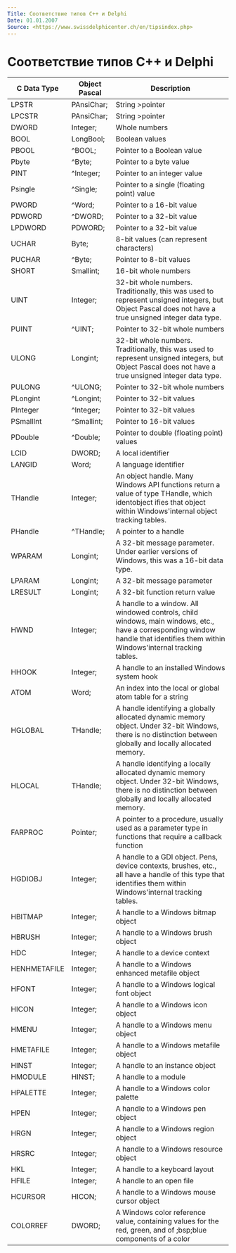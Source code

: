 ```yaml
---
Title: Соответствие типов С++ и Delphi
Date: 01.01.2007
Source: <https://www.swissdelphicenter.ch/en/tipsindex.php>
---
```



Соответствие типов С++ и Delphi
===============================

C Data Type | Object Pascal | Description
------------|---------------|-------------
LPSTR       |PAnsiChar;     |String \>pointer
LPCSTR      |PAnsiChar;     |String \>pointer
DWORD       |Integer;       |Whole numbers
BOOL        |LongBool;      |Boolean values
PBOOL       |^BOOL;         |Pointer to a Boolean value
Pbyte       |^Byte;         |Pointer to a byte value
PINT        |^Integer;      |Pointer to an integer value
Psingle     |^Single;       |Pointer to a single (floating point) value
PWORD       |^Word;         |Pointer to a 16-bit value
PDWORD      |^DWORD;        |Pointer to a 32-bit value
LPDWORD     |PDWORD;        |Pointer to a 32-bit value
UCHAR       |Byte;          |8-bit values (can represent characters)
PUCHAR      |^Byte;         |Pointer to 8-bit values
SHORT       |Smallint;      |16-bit whole numbers
UINT        |Integer;       |32-bit whole numbers. Traditionally, this was used to represent unsigned integers, but Object Pascal does not have a true unsigned integer data type.
PUINT       |^UINT;         |Pointer to 32-bit whole numbers
ULONG       |Longint;       |32-bit whole numbers. Traditionally, this was used to represent unsigned integers, but Object Pascal does not have a true unsigned integer data type.
PULONG      |^ULONG;        |Pointer to 32-bit whole numbers
PLongint    |^Longint;      |Pointer to 32-bit values
PInteger    |^Integer;      |Pointer to 32-bit values
PSmallInt   |^Smallint;     |Pointer to 16-bit values
PDouble     |^Double;       |Pointer to double (floating point) values
LCID        |DWORD;         |A local identifier
LANGID      |Word;          |A language identifier
THandle     |Integer;       |An object handle. Many Windows API functions return a value of type THandle, which identobject ifies that object within Windows\'internal object tracking tables.
PHandle     |^THandle;      |A pointer to a handle
WPARAM      |Longint;       |A 32-bit message parameter. Under earlier versions of Windows, this was a 16-bit data type.
LPARAM      |Longint;       |A 32-bit message parameter
LRESULT     |Longint;       |A 32-bit function return value
HWND        |Integer;       |A handle to a window. All windowed controls, child windows, main windows, etc., have a corresponding window handle that identifies them within Windows\'internal tracking tables.
HHOOK       |Integer;       |A handle to an installed Windows system hook
ATOM        |Word;          |An index into the local or global atom table for a string
HGLOBAL     |THandle;       |A handle identifying a globally allocated dynamic memory object. Under 32-bit Windows, there is no distinction between globally and locally allocated memory.
HLOCAL      |THandle;       |A handle identifying a locally allocated dynamic memory object. Under 32-bit Windows, there is no distinction between globally and locally allocated memory.
FARPROC     |Pointer;       |A pointer to a procedure, usually used as a parameter type in functions that require a callback function
HGDIOBJ     |Integer;       |A handle to a GDI object. Pens, device contexts, brushes, etc., all have a handle of this type that identifies them within Windows\'internal tracking tables.
HBITMAP     |Integer;       |A handle to a Windows bitmap object
HBRUSH      |Integer;       |A handle to a Windows brush object
HDC         |Integer;       |A handle to a device context
HENHMETAFILE | Integer;     |A handle to a Windows enhanced metafile object
HFONT       |Integer;       |A handle to a Windows logical font object
HICON       |Integer;       |A handle to a Windows icon object
HMENU       |Integer;       |A handle to a Windows menu object
HMETAFILE   |Integer;       |A handle to a Windows metafile object
HINST       |Integer;       |A handle to an instance object
HMODULE     |HINST;         |A handle to a module
HPALETTE    |Integer;       |A handle to a Windows color palette
HPEN        |Integer;       |A handle to a Windows pen object
HRGN        |Integer;       |A handle to a Windows region object
HRSRC       |Integer;       |A handle to a Windows resource object
HKL         |Integer;       |A handle to a keyboard layout
HFILE       |Integer;       |A handle to an open file
HCURSOR     |HICON;         |A handle to a Windows mouse cursor object
COLORREF    |DWORD;         |A Windows color reference value, containing values for the red, green, and of ;bsp;blue components of a color

